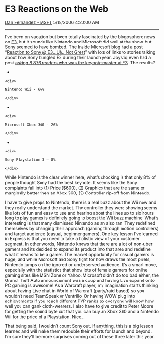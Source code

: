 <div id="page">

# E3 Reactions on the Web

[Dan Fernandez -
MSFT](https://social.msdn.microsoft.com/profile/Dan%20Fernandez%20-%20MSFT)
5/18/2006 4:20:00 AM

-----

<div id="content">

I’ve been on vacation but been totally fascinated by the blogosphere
news on [E3](http://www.e3expo.com/default.aspx), but it sounds like
Nintendo and Microsoft did well at the show, but Sony seemed to have
bombed. The Inside Microsoft blog had a post “[Reaction to Sony @
E3…Uh…Not
Great](http://microsoft.blognewschannel.com/index.php/archives/2006/05/10/reaction-to-sony-e3-uh-not-great/)”
with lots of links to stories talking about how Sony bungled E3 during
their launch year. Joystiq even had a post [asking 8,876 readers who was
the keynote master at
E3](http://www.joystiq.com/2006/05/09/poll-who-was-the-key-note-master/).
The results?

  - 
    
    <div>
    
    Nintendo Wii - 66%
    
    </div>

  - 
    
    <div>
    
    Microsoft Xbox 360 - 26%
    
    </div>

  - 
    
    <div>
    
    Sony Playstation 3 – 8%
    
    </div>

While Nintendo is the clear winner here, what’s shocking is that only 8%
of people thought Sony had the best keynote. It seems like the Sony
complaints fall into (1) Price ($600), (2) Graphics that are the same or
marginally better then an Xbox 360, (3) Controller rip-off from
Nintendo.

I have to give props to Nintendo, there is a real buzz about the Wii now
and they really understand the market. The controller they were showing
seems like lots of fun and easy to use and hearing about the lines up to
six hours long to play games is definitely going to boost the Wii buzz
machine. What’s interesting is that many dismissed Nintendo as an also
ran. They redefined themselves by changing their approach (gaming
through motion controllers) and target audience (casual, beginner
gamers). One key lesson I’ve learned in Express is that you need to take
a holistic view of your customer segment. In other words, Nintendo knows
that there are a lot of non-uber gamers and its decided to expand its
product into that area and redefine what it means to be a gamer. The
market opportunity for casual gamers is huge, and while Microsoft and
Sony fight for how draws the most pixels, Nintendo jumps on the ignored
or underserved audience. It’s a smart move, especially with the
statistics that show lots of female gamers for online gaming sites like
MSN Zone or Yahoo. Microsoft didn’t do too bad either, the Grand Theft
Auto announcement was a coup and having Live expand onto PC gaming is
awesome\! As a Warcraft player, my imagination starts thinking about
having Live chat in World of Warcraft (party/raid based) so you wouldn’t
need TeamSpeak or Ventrillo. Or having WOW plug into achievements if you
reach different PVP ranks so everyone will know how well you can gank
cloth-wearers. I also have to give credit to Peter Moore for getting the
sound byte out that you can buy an Xbox 360 and a Nintendo Wii for the
price of a Playstation. Nice…

That being said, I wouldn’t count Sony out. If anything, this is a big
lesson learned and will make them redouble their efforts for launch and
beyond. I’m sure they’ll be more surprises coming out of these three
later this year.

</div>

</div>
